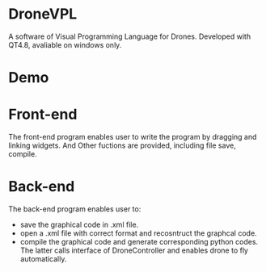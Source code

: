 # DroneVPL
A software of Visual Programming Language for Drones. Developed with QT4.8, avaliable on windows only.
# Demo



# Front-end

The front-end program enables user to write the program by dragging and linking widgets. And Other fuctions are provided, including file save, compile.

# Back-end
The back-end program enables user to:
 - save the graphical code in .xml file.
 - open a .xml file with correct format and recosntruct the graphcal code.
 - compile the graphical code and generate corresponding python codes. The latter calls
 interface of DroneController and enables drone to fly automatically.

